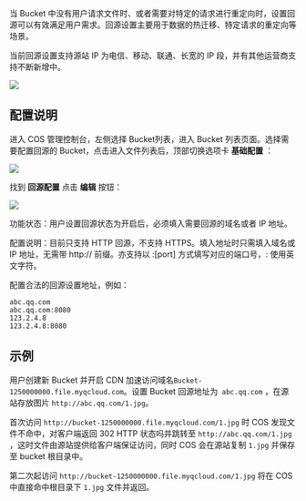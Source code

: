 当 Bucket 中没有用户请求文件时、或者需要对特定的请求进行重定向时，设置回源可以有效满足用户需求。回源设置主要用于数据的热迁移、特定请求的重定向等场景。

当前回源设置支持源站 IP 为电信、移动、联通、长宽的 IP 段，并有其他运营商支持不断新增中。

![](//mccdn.qcloud.com/img5697c84160bd9.png)

## 配置说明

进入 COS 管理控制台，左侧选择 Bucket列表，进入 Bucket 列表页面。选择需要配置回源的 Bucket，点击进入文件列表后，顶部切换选项卡 **基础配置** ：

![](https://mc.qcloudimg.com/static/img/dbddd755f6b782d8f9857d6e0feb9806/image.png)

找到 **回源配置** 点击 **编辑** 按钮：

![](https://mc.qcloudimg.com/static/img/b8717b14f1e94c920679655df98cc693/image.png)

功能状态：用户设置回源状态为开启后，必须填入需要回源的域名或者 IP 地址。

配置说明：目前只支持 HTTP 回源，不支持 HTTPS。填入地址时只需填入域名或 IP 地址，无需带 http:// 前缀。亦支持以 :[port] 方式填写对应的端口号，: 使用英文字符。

配置合法的回源设置地址，例如：

```
abc.qq.com
abc.qq.com:8080
123.2.4.8
123.2.4.8:8080
```

## 示例
用户创建新 Bucket 并开启 CDN 加速访问域名`Bucket-1250000000.file.myqcloud.com`。设置 Bucket 回源地址为` abc.qq.com` ，在源站存放图片 `http://abc.qq.com/1.jpg`。

首次访问 `http://bucket-1250000000.file.myqcloud.com/1.jpg` 时 COS 发现文件不命中，对客户端返回 302 HTTP 状态吗并跳转至 `http://abc.qq.com/1.jpg` ，这时文件由源站提供给客户端保证访问，同时 COS 会在源站复制 `1.jpg` 并保存至 bucket 根目录中。

第二次起访问 `http://bucket-1250000000.file.myqcloud.com/1.jpg` 将在 COS 中直接命中根目录下 `1.jpg` 文件并返回。


